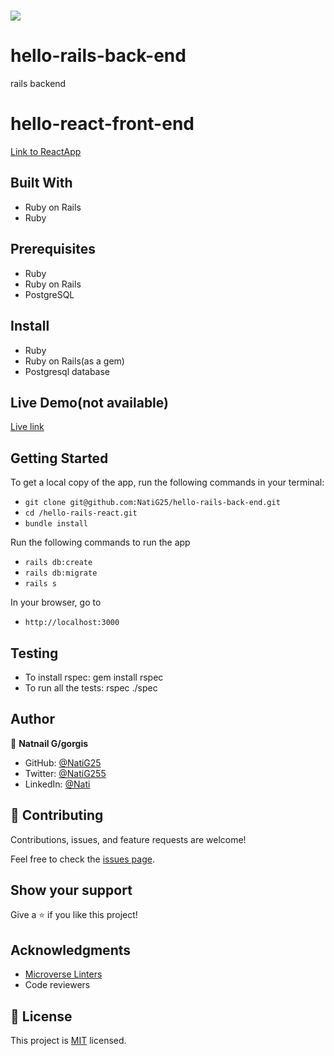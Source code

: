# ![](https://img.shields.io/badge/Microverse-blueviolet) 

# hello-rails-back-end

rails backend

# hello-react-front-end
[Link to ReactApp](https://github.com/NatiG25/hello-react-front-end/pull/1)

## Built With

- Ruby on Rails
- Ruby

## Prerequisites

- Ruby
- Ruby on Rails
- PostgreSQL

## Install

- Ruby
- Ruby on Rails(as a gem)
- Postgresql database

## Live Demo(not available)
[Live link](https://budget-app-nati.herokuapp.com/)

## Getting Started


To get a local copy of the app, run the following commands in your terminal:
- `git clone git@github.com:NatiG25/hello-rails-back-end.git`
- `cd /hello-rails-react.git`
- `bundle install`

Run the following commands to run the app

- `rails db:create`
- `rails db:migrate`
- `rails s`

In your browser, go to

- `http://localhost:3000`

## Testing
- To install rspec: gem install rspec
- To run all the tests: rspec ./spec


## Author

👤 **Natnail G/gorgis**

- GitHub: [@NatiG25](https://github.com/NatiG25)
- Twitter: [@NatiG255](https://twitter.com/NatiG87702270)
- LinkedIn: [@Nati](https://www.linkedin.com/in/natnailgorgis/ )

## 🤝 Contributing

Contributions, issues, and feature requests are welcome!

Feel free to check the [issues page](https://github.com/aimalamiri/Ruby-Catalog/issues).

## Show your support

Give a ⭐️ if you like this project!

## Acknowledgments

- [Microverse Linters](https://www.microverse.org/)
- Code reviewers

## 📝 License

This project is [MIT](./MIT.md) licensed.
